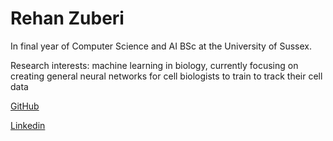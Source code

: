 # Rehan Zuberi

In final year of Computer Science and AI BSc at the University of Sussex.

Research interests: machine learning in biology, currently focusing on creating general neural networks for cell biologists to train to track their cell data

[GitHub](https://github.com/rzuberi)

[Linkedin](www.linkedin.com/in/rehanzuberi)
